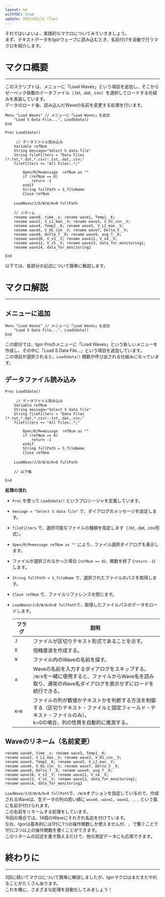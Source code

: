 ```yaml
---
layout: md
withTOC: true
update: 2025/03/11 (Tue)
---
```


それではいよいよ、実践的なマクロについてみていきましょう。  
まず、テキストデータをIgorウェーブに読み込むとき、名前付けを自動で行うマクロを紹介します。

# マクロ概要
---

このスクリプトは、メニューに「Load Waves」という項目を追加し、そこからゼーベック係数のデータファイル（.txt, .dat, .csv）を選択してロードする仕組みを実装しています。  
データのロード後、読み込んだWaveの名前を変更する処理を行います。  

```Igor
Menu "Load Waves" // メニューに「Load Waves」を追加
	"Load S Data File...", LoadSdata()
End

Proc LoadSdata()

     // データファイル読み込み
	Variable refNum
	String message="Select S data file"
	String fileFilters = "Data Files (*.txt,*.dat,*.csv):.txt,.dat,.csv;"
	fileFilters += "All Files:.*;"

		Open/R/M=message  refNum as ""
		if (refNum == 0)
			return -1
		endif
		String fullPath = S_fileName
		Close refNum

	LoadWave/J/D/W/A/K=0 fullPath　

    // リネーム
	rename wave0, time__s; rename wave1, Temp1__K; 
    rename wave2, V_L1_man__V; rename wave3, V_H1_con__V;
	rename wave4, Temp2__K; rename wave5, V_L2_man__V; 
    rename wave6, V_H2_con__V; rename wave7, Delta_V__V;
	rename wave8, Delta_T__K; rename wave9, avg_T__K; 
    rename wave10, V_s3__V; rename wave11, V_s4__V;
	rename wave12, V_s5__V; rename wave13, data_for_monitoring1; 
    rename wave14, data_for_monitoring2

End
```
以下では、各部分の記述について簡単に解説します。

# マクロ解説
---


## メニューに追加

```Igor
Menu "Load Waves" // メニューに「Load Waves」を追加
	"Load S Data File...", LoadSdata()
End
```

この部分では、Igor Proのメニューに「Load Waves」という新しいメニューを作成し、その中に「Load S Data File...」という項目を追加しています。  
この項目が選択されると、`LoadSdata()` 関数が呼び出される仕組みになっています。

## データファイル読み込み

```Igor
Proc LoadSdata()

     // データファイル読み込み
	Variable refNum
	String message="Select S data file"
	String fileFilters = "Data Files (*.txt,*.dat,*.csv):.txt,.dat,.csv;"
	fileFilters += "All Files:.*;"

		Open/R/M=message  refNum as ""
		if (refNum == 0)
			return -1
		endif
		String fullPath = S_fileName
		Close refNum

	LoadWave/J/D/W/A/K=0 fullPath　

    // 以下略

End
```

**処理の流れ**
- `Proc` を使って `LoadSdata()` というプロシージャを定義しています。
- `message = "Select S data file"` で、ダイアログのメッセージを設定します。
- `fileFilters` で、選択可能なファイルの種類を指定します（.txt, .dat, .csv形式）。
- `Open/R/M=message refNum as ""` により、ファイル選択ダイアログを表示します。
- ファイルが選択されなかった場合 (`refNum == 0`)、関数を終了 (`return -1`) します。
- `String fullPath = S_fileName` で、選択されたファイルのパスを取得します。
- `Close refNum` で、ファイルリファレンスを閉じます。
- `LoadWave/J/D/W/A/K=0 fullPath`で、取得したファイルパスのデータをロードします。
  
    | **フラグ** | **説明** |
    |--------|--------------------------------|
    | `J`    | ファイルが区切りテキスト形式であることを示す。 |
    | `D`    | 倍精度波を作成する。 |
    | `W`    | ファイル内のWaveの名前を探す。  |
    | `A`    | Waveの名前を入力するダイアログをスキップする。<br>`/W/A`を一緒に使用すると、ファイルからWave名を読み取り、通常のWave名ダイアログを表示せずにロードを続行できる。 |
    | `K=0`　  | ファイルの列が数値かテキストかを判断する方法を制御する（区切りテキスト・ファイルと固定フィールド・テキスト・ファイルのみ）。<br>k=0の場合、列の性質を自動的に推測する。 |


## Waveのリネーム（名前変更）

```Igor
rename wave0, time__s; rename wave1, Temp1__K; 
rename wave2, V_L1_man__V; rename wave3, V_H1_con__V;
rename wave4, Temp2__K; rename wave5, V_L2_man__V; 
rename wave6, V_H2_con__V; rename wave7, Delta_V__V;
rename wave8, Delta_T__K; rename wave9, avg_T__K; 
rename wave10, V_s3__V; rename wave11, V_s4__V;
rename wave12, V_s5__V; rename wave13, data_for_monitoring1; 
rename wave14, data_for_monitoring2
```
`LoadWave/J/D/W/A/K=0 fullPath`で、`/W/A`オプションを指定しているので、作成されるWaveは、生データの列の若い順に `wave0, wave1, wave2, ...` という風に名前が付けられます。  
この名前をリネームする処理をしています。  
今回の場合では、14個のWaveにそれぞれ名前を付けています。  
なお、Igorは基本的には1行に1つの操作関数しか使えませんが、`; `で繋ぐことで1行に2つ以上の操作関数を書くことができます。  
このリネームの記述を書き換えるだけで、他の測定データにも応用できます。


# 終わりに
---
3回に続いてマクロについて簡単に解説しましたが、Igorマクロはまだまだやれることがたくさんあります。  
これを機に、さまざまな処理を自動化してみましょう！